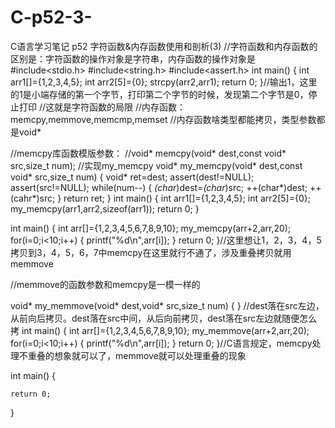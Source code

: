 # C-p52-3-
C语言学习笔记 p52 字符函数&内存函数使用和剖析(3)
//字符函数和内存函数的区别是：字符函数的操作对象是字符串，内存函数的操作对象是
#include<stdio.h>
#include<string.h>
#include<assert.h>
int main()
{
    int arr1[]={1,2,3,4,5};
    int arr2[5]={0};
    strcpy(arr2,arr1);
    return 0;
}//输出1，这里的1是小端存储的第一个字节，打印第二个字节的时候，发现第二个字节是0，停止打印
//这就是字符函数的局限
//内存函数：memcpy,memmove,memcmp,memset
//内存函数啥类型都能拷贝，类型参数都是void*


//memcpy库函数模版参数：
//void* memcpy(void* dest,const void* src,size_t num);
//实现my_memcpy
void* my_memcpy(void* dest,const void* src,size_t num)
{
      void* ret=dest;
      assert(dest!=NULL);
      assert(src!=NULL);
      while(num--)
      {
          *(char*)dest=*(char*)src;
          ++(char*)dest;
          ++(cahr*)src;
      }
      return ret;
}
int main()
{
    int arr1[]={1,2,3,4,5};
    int arr2[5]={0};
    my_memcpy(arr1,arr2,sizeof(arr1));
    return 0;
}

int main()
{
    int arr[]={1,2,3,4,5,6,7,8,9,10};
    my_memcpy(arr+2,arr,20);
    for(i=0;i<10;i++)
    {
        printf("%d\n",arr[i]);
    }
    return 0;
}//这里想让1，2，3，4，5拷贝到3，4，5，6，7中memcpy在这里就行不通了，涉及重叠拷贝就用memmove

//memmove的函数参数和memcpy是一模一样的

void* my_memmove(void* dest,void* src,size_t num)
{
}
//dest落在src左边，从前向后拷贝。dest落在src中间，从后向前拷贝，dest落在src左边就随便怎么拷
int main()
{
    int arr[]={1,2,3,4,5,6,7,8,9,10};
    my_memmove(arr+2,arr,20);
    for(i=0;i<10;i++)
    {
        printf("%d\n",arr[i]);
    }
    return 0;
}//C语言规定，memcpy处理不重叠的想象就可以了，memmove就可以处理重叠的现象

int main()
{
    
    return 0;
}

